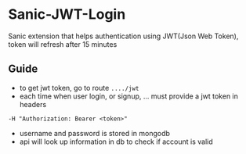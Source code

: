 # Sanic-JWT-Login
Sanic extension that helps authentication using JWT(Json Web Token), token will refresh after 15 minutes

## Guide
- to get jwt token, go to route `..../jwt` 
- each time when user login, or signup, ... must provide a jwt token in headers
```
-H "Authorization: Bearer <token>"
```
- username and password is stored in mongodb
- api will look up information in db to check if account is valid